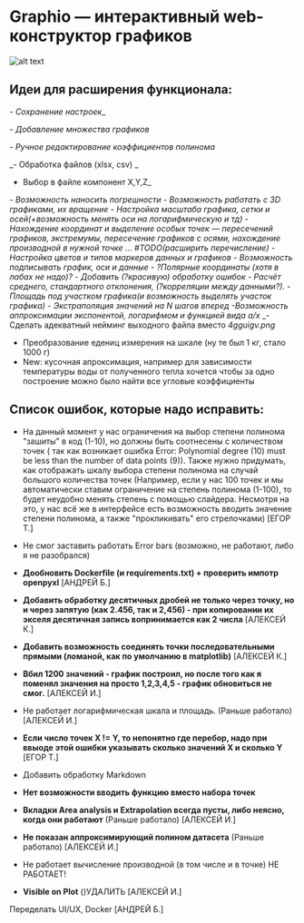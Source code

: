 # Graphio — интерактивный web-конструктор графиков
![alt text](graphio_logo_alt.png)

## Идеи для расширения функционала:

_- Сохранение настроек__
  


_- Добавление множества графиков_


_- Ручное редактирование коэффициентов полинома_

_- Обработка файлов (xlsx, csv) _
- Выбор в файле компонент X,Y,Z_

_- Возможность наносить погрешности_
_- Возможность работать с 3D графиками, их вращение_
_- Настройка масштаба графика, сетки и осей(+возможность менять оси на логарифмическую и тд)_
_- Нахождение координат и выделение особых точек — пересечений графиков, экстремумы, пересечение графиков с осями, нахождение производной в нужной точке ... #TODO(расширить перечисление)_
_- Настройка цветов и типов маркеров данных и графиков_
_- Возможность подписывать график, оси и данные_
_- ?Полярные координаты (хотя в лабах не надо)?_
_- Добавить (?красивую) обработку ошибок_
_- Расчёт среднего, стандартного отклонения, (?корреляции между данными?)._
_- Площадь под участком графика(и возможность выделять участок графика)_
_- Экстраполяция значений на N шагов вперед_
_-Возможность аппроксимации экспонентой, логарифмом и функцией вида a/x_
_- Сделать адекватный нейминг выходного файла вместо _4gguigv.png_

- Преобразование едениц измерения на шкале (ну те был 1 кг, стало 1000 г)
- New: кусочная апроксимация, например для зависимости температуры воды от полученного тепла хочется чтобы за одно построение можно было найти все угловые коэффициенты

## Список ошибок, которые надо исправить:
- На данный момент у нас ограничения на выбор степени полинома "зашиты" в код (1-10), но должны быть соотнесены с количеством точек ( так как возникает ошибка Error: Polynomial degree (10) must be less than the number of data points (9)). Также нужно придумать, как отображать шкалу выбора степени полинома на случай большого количества точек (Например, если у нас 100 точек и мы автоматически ставим ограничение на степень полинома (1-100), то будет неудобно менять степень с помощью слайдера. Несмотря на это, у нас всё же в интерфейсе есть возможность вводить значение степени полинома, а также "прокликивать" его стрелочками) [ЕГОР Т.]
- Не смог заставить работать Error bars (возможно, не работают, либо я не разобрался) 
- **Дообновить Dockerfile (и requirements.txt) + проверить импотр openpyxl** [АНДРЕЙ Б.]
- **Добавить обработку десятичных дробей не только через точку, но и через запятую (как 2.456, так и 2,456) - при копировании их экселя десятичная запись вопринимается как 2 числа** [АЛЕКСЕЙ К.]
- **Добавить возможность соединять точки последовательными прямыми (ломаной, как по умолчанию в matplotlib)** [АЛЕКСЕЙ К.]
- **Вбил 1200 значений - график построил, но после того как я поменял значения на просто 1,2,3,4,5 - график обновиться не смог.**  [АЛЕКСЕЙ И.]
- Не работает логарифмическая шкала и площадь. (Раньше работало) [АЛЕКСЕЙ И.]
- **Если число точек X != Y, то непонятно где перебор, надо при ввыоде этой ошибки указывать сколько значений X и сколько Y** [ЕГОР Т.]
  
- Добавить обработку Markdown
- **Нет возможности вводить функцию вместо набора точек**
- **Вкладки Area analysis и Extrapolation всегда пусты, либо неясно, когда они работают** (Раньше работало) [АЛЕКСЕЙ И.]
- **Не показан аппроксимирующий полином датасета** (Раньше работало) [АЛЕКСЕЙ И.]
- Не работает вычисление производной (в том числе и в точке) НЕ РАБОТАЕТ!
- **Visible on Plot** ()УДАЛИТЬ   [АЛЕКСЕЙ И.]

Переделать UI/UX, Docker [АНДРЕЙ Б.]
